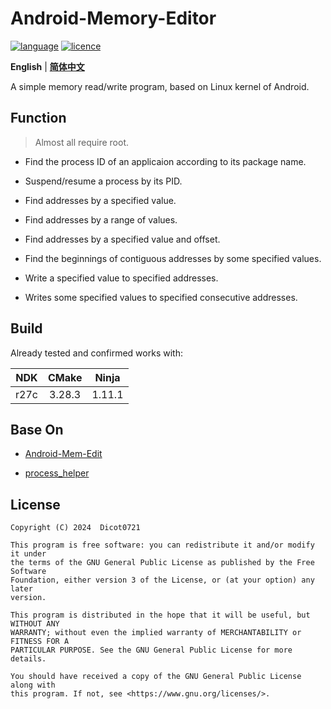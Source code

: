 # Android-Memory-Editor

[![language](https://img.shields.io/github/languages/top/Dicot0721/Android-Memory-Editor)]()
[![licence](https://img.shields.io/github/license/Dicot0721/Android-Memory-Editor)
](https://www.gnu.org/licenses/gpl-3.0.html)

**English** | **[简体中文](./README.zh-CN.md)**

A simple memory read/write program, based on Linux kernel of Android.


## Function

> Almost all require root.

- Find the process ID of an applicaion according to its package name.

- Suspend/resume a process by its PID.

- Find addresses by a specified value.

- Find addresses by a range of values.

- Find addresses by a specified value and offset.

- Find the beginnings of contiguous addresses by some specified values.

- Write a specified value to specified addresses.

- Writes some specified values to specified consecutive addresses.


## Build

Already tested and confirmed works with:

| NDK |CMake |Ninja |
|:---:|:----:|:----:|
|r27c |3.28.3|1.11.1|


## Base On

- [Android-Mem-Edit](https://github.com/mrcang09/Android-Mem-Edit) <!-- Shitcode -->

- [process_helper](https://gitee.com/liudegui/process_helper)


## License

```
Copyright (C) 2024  Dicot0721

This program is free software: you can redistribute it and/or modify it under
the terms of the GNU General Public License as published by the Free Software
Foundation, either version 3 of the License, or (at your option) any later
version.

This program is distributed in the hope that it will be useful, but WITHOUT ANY
WARRANTY; without even the implied warranty of MERCHANTABILITY or FITNESS FOR A
PARTICULAR PURPOSE. See the GNU General Public License for more details.

You should have received a copy of the GNU General Public License along with
this program. If not, see <https://www.gnu.org/licenses/>.
```
